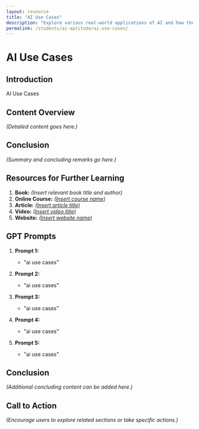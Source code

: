 ```yaml
---
layout: resource
title: "AI Use Cases"
description: "Explore various real-world applications of AI and how they benefit different sectors."
permalink: /students/ai-aptitude/ai-use-cases/
---
```


# AI Use Cases

## Introduction
AI Use Cases

## Content Overview
*(Detailed content goes here.)*

## Conclusion
*(Summary and concluding remarks go here.)*

## Resources for Further Learning

1. **Book:** *(Insert relevant book title and author)*
2. **Online Course:** [*(Insert course name)*](#)
3. **Article:** [*(Insert article title)*](#)
4. **Video:** [*(Insert video title)*](#)
5. **Website:** [*(Insert website name)*](#)

## GPT Prompts

1. **Prompt 1:**
   - "ai use cases"

2. **Prompt 2:**
   - "ai use cases"

3. **Prompt 3:**
   - "ai use cases"

4. **Prompt 4:**
   - "ai use cases"

5. **Prompt 5:**
   - "ai use cases"

## Conclusion
*(Additional concluding content can be added here.)*

## Call to Action
*(Encourage users to explore related sections or take specific actions.)*
